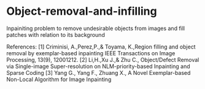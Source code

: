# Object-removal-and-infilling
Inpainiting problem to remove undesirable objects from images and fill patches with relation to its background

References:
[1] Criminisi, A.,Perez,P.,& Toyama, K.,Region filling and object removal by exemplar-based inpainting IEEE Transactions on Image Processing, 13(9), 12001212.
[2] Li,H.,Xu J.,& Zhu C., Object/Defect Removal via Single-image Super-resolution on NLM-priority-based Inpainting and Sparse Coding
[3] Yang G., Yang F., Zhuang X., A Novel Exemplar-based Non-Local Algorithm for Image Inpainting

